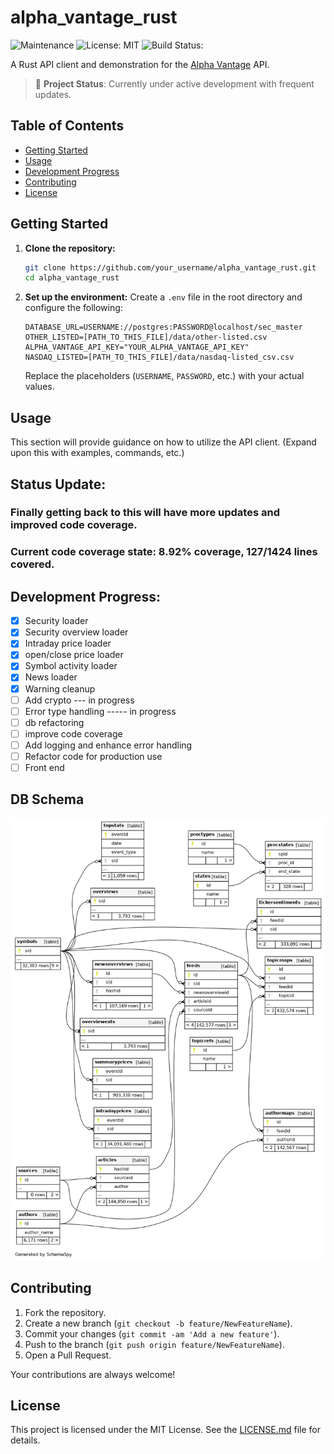 # alpha_vantage_rust

![Maintenance](https://img.shields.io/badge/Maintained%3F-yes-green.svg)
![License: MIT](https://img.shields.io/badge/License-MIT-blue.svg)
![Build Status:](https://github.com/dbrowne/alpha_vantage_rust/actions/workflows/rust.yml/badge.svg)

A Rust API client and demonstration for the [Alpha Vantage](https://www.alphavantage.co/) API.

> 🚧 **Project Status**: Currently under active development with frequent updates.

## Table of Contents
- [Getting Started](#getting-started)
- [Usage](#usage)
- [Development Progress](#development-progress)
- [Contributing](#contributing)
- [License](#license)

## Getting Started

1. **Clone the repository:**
    ```sh
    git clone https://github.com/your_username/alpha_vantage_rust.git
    cd alpha_vantage_rust
    ```

2. **Set up the environment:**
   Create a `.env` file in the root directory and configure the following:

    ```dotenv
    DATABASE_URL=USERNAME://postgres:PASSWORD@localhost/sec_master
    OTHER_LISTED=[PATH_TO_THIS_FILE]/data/other-listed.csv
    ALPHA_VANTAGE_API_KEY="YOUR_ALPHA_VANTAGE_API_KEY"
    NASDAQ_LISTED=[PATH_TO_THIS_FILE]/data/nasdaq-listed_csv.csv
    ```

   Replace the placeholders (`USERNAME`, `PASSWORD`, etc.) with your actual values.

## Usage

This section will provide guidance on how to utilize the API client. (Expand upon this with examples, commands, etc.)

## Status Update:
### Finally getting back to this will have more updates and improved code coverage. 
### Current code coverage state: 8.92% coverage, 127/1424 lines covered.

## Development Progress:
- [x] Security loader
- [x] Security overview loader
- [x] Intraday price loader
- [x] open/close price loader
- [x] Symbol activity loader
- [x] News loader
- [x] Warning cleanup 
- [ ] Add crypto  --- in progress
- [ ] Error type handling ----- in progress
- [ ] db refactoring
- [ ] improve code coverage
- [ ] Add logging and enhance error handling
- [ ] Refactor code for production use 
- [ ] Front end

## DB Schema
![plot](schema.png)

## Contributing

1. Fork the repository.
2. Create a new branch (`git checkout -b feature/NewFeatureName`).
3. Commit your changes (`git commit -am 'Add a new feature'`).
4. Push to the branch (`git push origin feature/NewFeatureName`).
5. Open a Pull Request.

Your contributions are always welcome!

## License

This project is licensed under the MIT License. See the [LICENSE.md](LICENSE.md) file for details.
